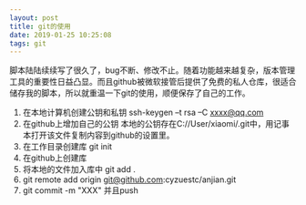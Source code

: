 ```yaml
---
layout: post
title: git的使用
date: 2019-01-25 10:25:08
tags: git
---
```

脚本陆陆续续写了很久了，bug不断、修改不止。随着功能越来越复杂，版本管理工具的重要性日益凸显。而且github被微软接管后提供了免费的私人仓库，很适合储存我的脚本，所以就重温一下git的使用，顺便保存了自己的工作。

1. 在本地计算机创建公钥和私钥  ssh-keygen –t rsa –C xxxx@qq.com
2. 在github上增加自己的公钥 本地的公钥存在C://User/xiaomi/.git中，用记事本打开该文件复制内容到github的设置里。
3. 在工作目录创建库 git init
4. 在github上创建库 
5. 将本地的文件加入库中  git add .
6. git remote add origin git@github.com:cyzuestc/anjian.git
7. git commit -m "XXX" 并且push
